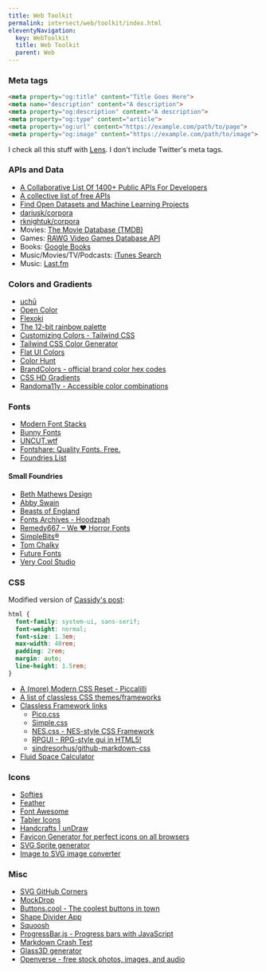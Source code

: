 ```yaml
---
title: Web Toolkit
permalink: intersect/web/toolkit/index.html
eleventyNavigation:
  key: WebToolkit
  title: Web Toolkit
  parent: Web
---
```


### Meta tags

```html
<meta property="og:title" content="Title Goes Here">
<meta name="description" content="A description">
<meta property="og:description" content="A description">
<meta property="og:type" content="article">
<meta property="og:url" content="https://example.com/path/to/page">
<meta property="og:image" content="https://example.com/path/to/image">
```

I check all this stuff with [Lens](https://lens.rknight.me). I don't include Twitter's meta tags.

### APIs and Data

- [A Collaborative List Of 1400+ Public APIs For Developers](https://publicapis.dev/)
- [A collective list of free APIs](https://github.com/public-apis/public-apis)
- [Find Open Datasets and Machine Learning Projects](https://www.kaggle.com/datasets)
- [dariusk/corpora](https://github.com/dariusk/corpora)
- [rknightuk/corpora](https://github.com/rknightuk/corpora)
- Movies: [The Movie Database (TMDB)](https://www.themoviedb.org/)
- Games: [RAWG Video Games Database API](https://rawg.io/apidocs)
- Books: [Google Books](https://developers.google.com/books/docs/v1/using)
- Music/Movies/TV/Podcasts: [iTunes Search](https://developer.apple.com/library/archive/documentation/AudioVideo/Conceptual/iTuneSearchAPI/index.html)
- Music: [Last.fm](https://www.last.fm/api)

### Colors and Gradients

- [uchū](https://uchu.style)
- [Open Color](https://yeun.github.io/open-color/)
- [Flexoki](https://stephango.com/flexoki)
- [The 12-bit rainbow palette](https://iamkate.com/data/12-bit-rainbow/)
- [Customizing Colors - Tailwind CSS](https://tailwindcss.com/docs/customizing-colors)
- [Tailwind CSS Color Generator](https://uicolors.app/create)
- [Flat UI Colors](https://flatuicolors.com/)
- [Color Hunt](https://colorhunt.co)
- [BrandColors - official brand color hex codes](https://brandcolors.net/)
- [CSS HD Gradients](https://gradient.style/)
- [Randoma11y - Accessible color combinations](https://randoma11y.com/)

### Fonts

- [Modern Font Stacks](https://modernfontstacks.com/)
- [Bunny Fonts](https://bunny.net/fonts/)
- [UNCUT.wtf](https://uncut.wtf/)
- [Fontshare: Quality Fonts. Free.](https://www.fontshare.com/)
- [Foundries List](https://type-atlas.xyz/foundries/)

#### Small Foundries

- [Beth Mathews Design](https://www.bethmathews.com/shop)
- [Abby Swain](https://www.abbyswain.com/font-shop)
- [Beasts of England](https://beastsofengland.co/)
- [Fonts Archives - Hoodzpah](https://hoodzpahdesign.com/product-category/fonts/)
- [Remedy667 – We ♥ Horror Fonts](https://remedy667.com/)
- [SimpleBits®](https://simplebits.shop/collections/fonts)
- [Tom Chalky](https://tomchalky.com/product-category/fonts/)
- [Future Fonts](https://www.futurefonts.xyz/)
- [Very Cool Studio](https://verycoolstudio.com/)

### CSS

Modified version of [Cassidy's post](https://blog.cassidoo.co/post/base-css/):

```css
html {
  font-family: system-ui, sans-serif;
  font-weight: normal;
  font-size: 1.3em;
  max-width: 40rem;
  padding: 2rem;
  margin: auto;
  line-height: 1.5rem;
}
```

- [A (more) Modern CSS Reset - Piccalilli](https://piccalil.li/blog/a-more-modern-css-reset/)
- [A list of classless CSS themes/frameworks](https://github.com/dbohdan/classless-css)
- [Classless Framework links](https://links.rknight.me/guest/tags/30)
    - [Pico.css](https://picocss.com/)
    - [Simple.css](https://simplecss.org/)
    - [NES.css - NES-style CSS Framework](https://nostalgic-css.github.io/NES.css/)
    - [RPGUI - RPG-style gui in HTML5!](http://ronenness.github.io/RPGUI/)
    - [sindresorhus/github-markdown-css](https://github.com/sindresorhus/github-markdown-css)
- [Fluid Space Calculator](https://utopia.fyi/space/calculator/)

### Icons

- [Softies](https://www.robbiepearce.com/softies)
- [Feather](https://feathericons.com/)
- [Font Awesome](https://fontawesome.com/)
- [Tabler Icons](https://tabler.io/icons)
- [Handcrafts | unDraw](https://handcrafts.undraw.co/app)
- [Favicon Generator for perfect icons on all browsers](https://realfavicongenerator.net/)
- [SVG Sprite generator](https://svgsprit.es/)
- [Image to  SVG image converter](https://image.online-convert.com/convert-to-svg)

### Misc

- [SVG GitHub Corners](https://tholman.com/github-corners/)
- [MockDrop](https://mockdrop.io/)
- [Buttons.cool - The coolest buttons in town](https://www.buttons.cool/buttons)
- [Shape Divider App](https://www.shapedivider.app/)
- [Squoosh](https://squoosh.app/)
- [ProgressBar.js - Progress bars with JavaScript](https://kimmobrunfeldt.github.io/progressbar.js/)
- [Markdown Crash Test](https://roneo.org/markdown/)
- [Glass3D generator](https://glass3d.dev)
- [Openverse - free stock photos, images, and audio](https://openverse.org)
